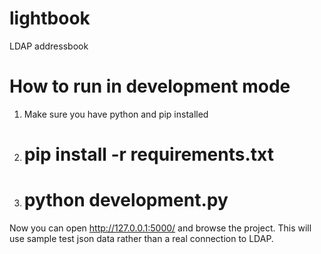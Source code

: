 # lightbook
LDAP addressbook

# How to run in development mode

1. Make sure you have python and pip installed
2. # pip install -r requirements.txt
3. # python development.py

Now you can open http://127.0.0.1:5000/ and browse the project. This will use sample test json data rather than a real connection to LDAP.